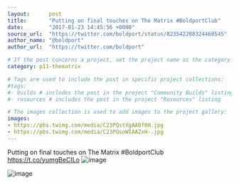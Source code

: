```yaml
---
layout:      post
title:       "Putting on final touches on The Matrix #BoldportClub"
date:        "2017-01-23 14:45:56 +0000"
source_url:  "https://twitter.com/boldport/status/823542288324460545"
author_name: "@boldport"
author_url:  "https://twitter.com/boldport"

# If the post concerns a project, set the project name as the category:
category: p11-thematrix

# Tags are used to include the post in specific project collections:
#tags:
#- builds # includes the post in the project "Community Builds" listing
#- resources # includes the post in the project "Resources" listing

# The images collection is used to add images to the project gallery:
images:
- https://pbs.twimg.com/media/C23PQstXgAA8f8H.jpg
- https://pbs.twimg.com/media/C23PQsoWIAAZxH-.jpg
---
```


Putting on final touches on The Matrix #BoldportClub https://t.co/yumgBeCILo
![image](https://pbs.twimg.com/media/C23PQstXgAA8f8H.jpg)

![image](https://pbs.twimg.com/media/C23PQsoWIAAZxH-.jpg)


